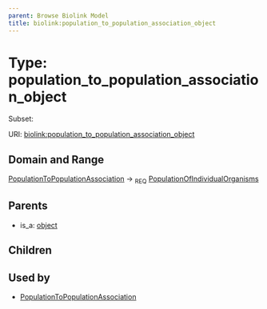 ```yaml
---
parent: Browse Biolink Model
title: biolink:population_to_population_association_object
---
```


# Type: population_to_population_association_object

Subset:



URI: [biolink:population_to_population_association_object](https://w3id.org/biolink/vocab/population_to_population_association_object)

## Domain and Range

[PopulationToPopulationAssociation](PopulationToPopulationAssociation.md) ->  <sub>REQ</sub> [PopulationOfIndividualOrganisms](PopulationOfIndividualOrganisms.md)

## Parents

 *  is_a: [object](object.md)

## Children


## Used by

 * [PopulationToPopulationAssociation](PopulationToPopulationAssociation.md)
